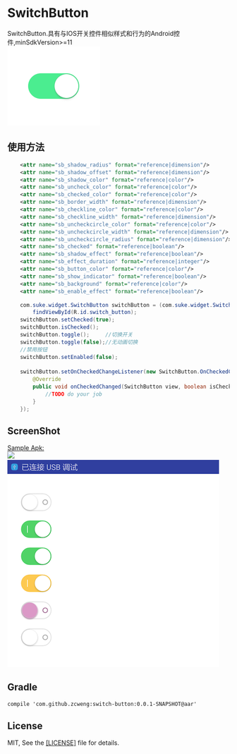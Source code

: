# SwitchButton
SwitchButton.具有与IOS开关控件相似样式和行为的Android控件,minSdkVersion>=11<br>
![](21879.gif)

使用方法
-------
```xml
    <attr name="sb_shadow_radius" format="reference|dimension"/>       阴影半径
    <attr name="sb_shadow_offset" format="reference|dimension"/>       阴影偏移
    <attr name="sb_shadow_color" format="reference|color"/>            阴影颜色
    <attr name="sb_uncheck_color" format="reference|color"/>           关闭颜色
    <attr name="sb_checked_color" format="reference|color"/>           开启颜色
    <attr name="sb_border_width" format="reference|dimension"/>        边框宽度
    <attr name="sb_checkline_color" format="reference|color"/>         开启指示器颜色
    <attr name="sb_checkline_width" format="reference|dimension"/>     开启指示器线宽
    <attr name="sb_uncheckcircle_color" format="reference|color"/>     关闭指示器颜色
    <attr name="sb_uncheckcircle_width" format="reference|dimension"/> 关闭指示器线宽
    <attr name="sb_uncheckcircle_radius" format="reference|dimension"/>关闭指示器半径
    <attr name="sb_checked" format="reference|boolean"/>               是否选中
    <attr name="sb_shadow_effect" format="reference|boolean"/>         是否启用阴影
    <attr name="sb_effect_duration" format="reference|integer"/>       动画时间，默认300ms
    <attr name="sb_button_color" format="reference|color"/>            按钮颜色
    <attr name="sb_show_indicator" format="reference|boolean"/>        是否显示指示器，默认true：显示
    <attr name="sb_background" format="reference|color"/>              背景色，默认白色
    <attr name="sb_enable_effect" format="reference|boolean"/>         是否启用特效，默认true
```

```java
	com.suke.widget.SwitchButton switchButton = (com.suke.widget.SwitchButton)
	    findViewById(R.id.switch_button);
	switchButton.setChecked(true);
	switchButton.isChecked();
	switchButton.toggle();     //切换开关
	switchButton.toggle(false);//无动画切换
	//禁用按钮
	switchButton.setEnabled(false);

	switchButton.setOnCheckedChangeListener(new SwitchButton.OnCheckedChangeListener() {
		@Override
		public void onCheckedChanged(SwitchButton view, boolean isChecked) {
			//TODO do your job
		}
	});

``` 


ScreenShot
-------
<a href="https://github.com/zcweng/SwitchButton/blob/master/sample/sample-debug.apk">Sample Apk:</a><br>
![](http://qr.api.cli.im/qr?data=https%253A%252F%252Fgithub.com%252Fzcweng%252FSwitchButton%252Fblob%252Fmaster%252Fsample%252Fsample-debug.apk&level=H&transparent=false&bgcolor=%23ffffff&forecolor=%23000000&blockpixel=12&marginblock=1&logourl=&size=280&kid=cliim&key=8144f9f150d38d7d364c923d0b9c87cf)<br>
![](device-capture.png)



Gradle
-------
```grovvy
compile 'com.github.zcweng:switch-button:0.0.1-SNAPSHOT@aar'
```

License
-------
MIT, See the <a href="https://github.com/zcweng/SwitchButton/blob/master/LICENSE">[LICENSE]</a> file for details.
